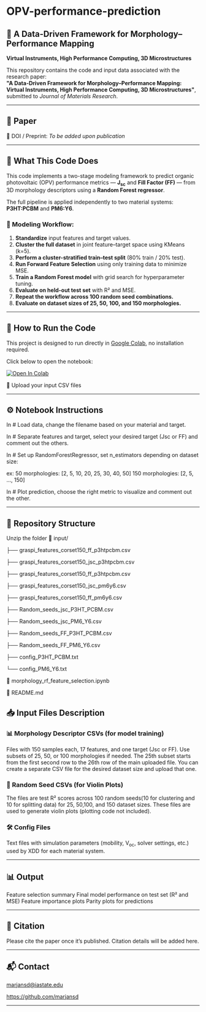 # OPV-performance-prediction

## 📘 A Data-Driven Framework for Morphology–Performance Mapping  
**Virtual Instruments, High Performance Computing, 3D Microstructures**

This repository contains the code and input data associated with the research paper:  
**"A Data-Driven Framework for Morphology–Performance Mapping: Virtual Instruments, High Performance Computing, 3D Microstructures"**, submitted to *Journal of Materials Research*.

---

## 📄 Paper  
📌 DOI / Preprint: *To be added upon publication*

---

## 🧪 What This Code Does

This code implements a two-stage modeling framework to predict organic photovoltaic (OPV) performance metrics — **J<sub>sc</sub>** and **Fill Factor (FF)** — from 3D morphology descriptors using a **Random Forest regressor**.

The full pipeline is applied independently to two material systems: **P3HT:PCBM** and **PM6:Y6**.

### 🔁 Modeling Workflow:
1. **Standardize** input features and target values.
2. **Cluster the full dataset** in joint feature–target space using KMeans (k=5).
3. **Perform a cluster-stratified train–test split** (80% train / 20% test).
4. **Run Forward Feature Selection** using only training data to minimize MSE.
5. **Train a Random Forest model** with grid search for hyperparameter tuning.
6. **Evaluate on held-out test set** with R² and MSE.
7. **Repeat the workflow across 100 random seed combinations.**
8. **Evaluate on dataset sizes of 25, 50, 100, and 150 morphologies.**

---

## 🚀 How to Run the Code

This project is designed to run directly in [Google Colab](https://colab.research.google.com), no installation required.

Click below to open the notebook:

[![Open In Colab](https://colab.research.google.com/assets/colab-badge.svg)](https://colab.research.google.com/github/marjansd/OPV-performance-prediction/blob/main/morphology_rf_feature_selection.ipynb)

 📁 Upload your input CSV files

 ---

## ⚙️ Notebook Instructions

In # Load data, change the filename based on your material and target.

In # Separate features and target, select your desired target (Jsc or FF) and comment out the others.

In # Set up RandomForestRegressor, set n_estimators depending on dataset size:

ex:
50 morphologies: [2, 5, 10, 20, 25, 30, 40, 50]
150 morphologies: [2, 5, ..., 150]

In # Plot prediction, choose the right metric to visualize and comment out the other.

---

## 📂 Repository Structure
Unzip the folder
📁 input/   

 ├── graspi_features_corset150_ff_p3htpcbm.csv
 
 ├── graspi_features_corset150_jsc_p3htpcbm.csv 
 
 ├── graspi_features_corset150_ff_p3htpcbm.csv
 
 ├── graspi_features_corset150_jsc_pm6y6.csv
 
 ├── graspi_features_corset150_ff_pm6y6.csv
 
 ├── Random_seeds_jsc_P3HT_PCBM.csv
 
 ├── Random_seeds_jsc_PM6_Y6.csv
 
 ├── Random_seeds_FF_P3HT_PCBM.csv
 
 ├── Random_seeds_FF_PM6_Y6.csv
 
 ├── config_P3HT_PCBM.txt
 
 └── config_PM6_Y6.txt
 
📓 morphology_rf_feature_selection.ipynb

📘 README.md


## 📥 Input Files Description

### 📊 Morphology Descriptor CSVs (for model training)
Files with 150 samples each, 17 features, and one target (Jsc or FF). Use subsets of 25, 50, or 100 morphologies if needed. The 25th subset starts from the first second row to the 26th row of the main uploaded file. You can create a separate CSV file for the desired dataset size and upload that one. 

### 🎻 Random Seed CSVs (for Violin Plots)
The files are test R²  scores across 100 random seeds(10 for clustering and 10 for splitting data) for 25, 50,100, and 150 dataset sizes.
These files are used to generate violin plots (plotting code not included).

### 🛠️ Config Files
Text files with simulation parameters (mobility, V<sub>oc</sub>, solver settings, etc.) used by XDD for each material system.

---

## 📊 Output

Feature selection summary
Final model performance on test set (R² and MSE)
Feature importance plots
Parity plots for predictions

---

## 🤝 Citation
Please cite the paper once it’s published. Citation details will be added here.

---

## 📬 Contact

marjansd@iastate.edu

https://github.com/marjansd

---
